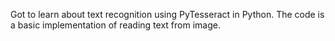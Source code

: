 Got to learn about text recognition using PyTesseract in Python. The code is a basic implementation of reading text from image.